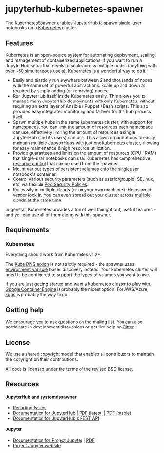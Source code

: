 # jupyterhub-kubernetes-spawner #

The KubernetesSpawner enables JupyterHub to spawn single-user notebooks on a [Kubernetes](https://kubernetes.io/) cluster.

## Features ##

Kubernetes is an open-source system for automating deployment, scaling, and management of containerized applications. If you want to run a JupyterHub setup that needs to scale across multiple nodes (anything with over ~50 simultaneous users), Kubernetes is a wonderful way to do it.
* Easily and elasticly run anywhere between 2 and thousands of nodes with the same set of powerful abstractions. Scale up and down as required by simply adding (or removing) nodes.
* Run JupyterHub itself inside Kubernetes easily. This allows you to manage many JupyterHub deployments with only Kubernetes, without requiring an extra layer of Ansible / Puppet / Bash scripts. This also provides easy integrated monitoring and failover for the hub process itself.
* Spawn multiple hubs in the same kubernetes cluster, with support for [namespaces](http://kubernetes.io/docs/admin/namespaces/). You can limit the amount of resources each namespace can use, effectively limiting the amount of resources a single JupyterHub (and its users) can use. This allows organizations to easily maintain multiple JupyterHubs with just one kubernetes cluster, allowing for easy maintenance & high resource utilization.
* Provide guarantees and limits on the amount of resources (CPU / RAM) that single-user notebooks can use. Kubernetes has comprehensive [resource control](http://kubernetes.io/docs/user-guide/compute-resources/) that can be used from the spawner.
* Mount various types of [persistent volumes](http://kubernetes.io/docs/user-guide/persistent-volumes/) onto the singleuser notebook's container.
* Control various security parameters (such as userid/groupid, SELinux, etc) via flexible [Pod Security Policies](http://kubernetes.io/docs/user-guide/pod-security-policy/).
* Run easily in multiple clouds (or on your own machines). Helps avoid vendor lock in. You can even spread out your cluster across [multiple clouds at the same time](http://kubernetes.io/docs/user-guide/federation/).

In general, Kubernetes provides a ton of well thought out, useful features - and you can use all of them along with this spawner.

## Requirements ##

### Kubernetes ###

Everything should work from Kubernetes v1.2+.

The [Kube DNS addon](http://kubernetes.io/docs/user-guide/connecting-applications/#dns) is not strictly required - the spawner uses [environment variable](http://kubernetes.io/docs/user-guide/connecting-applications/#environment-variables) based discovery instead. Your kubernetes cluster will need to be configured to support the types of volumes you want to use.

If you are just getting started and want a kubernetes cluster to play with, [Google Container Engine](https://cloud.google.com/container-engine/) is probably the nicest option. For AWS/Azure, [kops](https://github.com/kubernetes/kops) is probably the way to go.

## Getting help ##

We encourage you to ask questions on the [mailing list](https://groups.google.com/forum/#!forum/jupyter).
You can also participate in development discussions or get live help on [Gitter](https://gitter.im/jupyterhub/jupyterhub).

## License ##

We use a shared copyright model that enables all contributors to maintain the
copyright on their contributions.

All code is licensed under the terms of the revised BSD license.

## Resources

#### JupyterHub and systemdspawner

- [Reporting Issues](https://github.com/jupyterhub/systemdspawner/issues)
- [Documentation for JupyterHub](http://jupyterhub.readthedocs.io/en/latest/) | [PDF (latest)](https://media.readthedocs.org/pdf/jupyterhub/latest/jupyterhub.pdf) | [PDF (stable)](https://media.readthedocs.org/pdf/jupyterhub/stable/jupyterhub.pdf)
- [Documentation for JupyterHub's REST API](http://petstore.swagger.io/?url=https://raw.githubusercontent.com/jupyter/jupyterhub/master/docs/rest-api.yml#/default)

#### Jupyter

- [Documentation for Project Jupyter](http://jupyter.readthedocs.io/en/latest/index.html) | [PDF](https://media.readthedocs.org/pdf/jupyter/latest/jupyter.pdf)
- [Project Jupyter website](https://jupyter.org)
